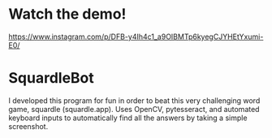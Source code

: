 # Watch the demo!
https://www.instagram.com/p/DFB-y4Ih4c1_a9OIBMTp6kyegCJYHEtYxumi-E0/

# SquardleBot
I developed this program for fun in order to beat this very challenging word game, squardle (squardle.app). Uses OpenCV, pytesseract, and automated keyboard inputs to automatically find all the answers by taking a simple screenshot. 


